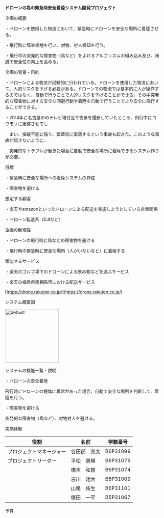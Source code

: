 **ドローンの為の緊急時安全着陸システム開発プロジェクト**

企画の概要

・ドローンを使用した物流において、緊急時にドローンを安全な場所に着陸させる。

・飛行時に障害検地を行い、対物、対人検知を行う。

・飛行中の突発的な障害物（鳥など）をよけるアルゴリズムの組み込み及び、補講の安全性の向上を高める。

企画の背景・目的

・ドローンによる物流が試験的に行われている。ドローンを使用した物流において、人的リスクを下げる必要がある。ドローンでの物流では基本的に人が操作するのではなく、自動で行うことで人的リスクを下げることができる。その中突発的な障害物に対する安全な回避行動や着陸を自動で行うことでより安全に飛行することができる。

・2014年に名古屋市のテレビ塔付近で夜景を撮影していたところ、飛行中にコウモリに衝突させてし

　まい、操縦不能に陥り、繁華街に墜落するという事故も起きた。このような事故が起きないように、

　突発的なトラブルが起きた場合に自動で安全な場所に着陸できるシステム作りが必要。

目標

・緊急時に安全な場所への着陸システムの作成

・障害物を避ける

想定する顧客

・楽天やamazonといったドローンによる配送を実施しようとしている企業関係

・ドローン製造系（DJIなど）





企画の新規性

・ドローンの飛行時に鳥などの障害物を避ける

・飛行時の緊急時に安全な場所（人がいないなど）に着陸する

類似するサービス

・楽天のゴルフ場でのドローンによる飲み物などを運ぶサービス

・楽天の福島県南相馬市における配送サービス

[https://drone.rakuten.co.jp/](https://drone.rakuten.co.jp/)

システム概要図

 <img width="175" alt="default" src="https://user-images.githubusercontent.com/23439178/39462241-00472318-4d4b-11e8-9642-8bd5831c5d71.png">



システムの機能一覧・説明

・ドローンの安全着陸

飛行時にドローンの機体に異常があった場合、自動で安全な場所を判断して、着陸を行う。

・障害物を避ける

 突発的な障害物（鳥など）、対物対人を避ける。









実施体制

| 役割 | 名前 | 学籍番号 |
| --- | --- | --- |
| プロジェクトマネージャー | 谷田部　亮太 | B6P31099 |
| プロジェクトリーダー | 平松　勇輝 | B6P31079 |
|   | 橋本　和樹 | B6P31074 |
|   | 古川　翔大 | B6P31009 |
|   | 山尾　侑生 | B6P31101 |
|   | 塚田　一平 | B5P31067 |

予算
